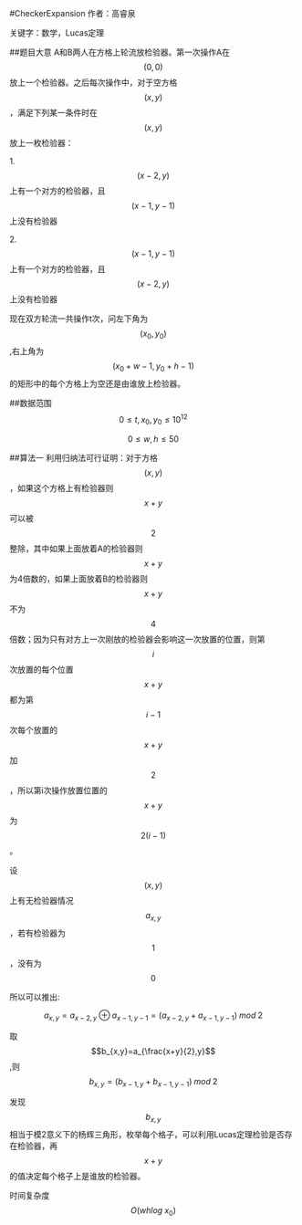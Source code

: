 #CheckerExpansion
作者：高睿泉

关键字：数学，Lucas定理

##题目大意
A和B两人在方格上轮流放检验器。第一次操作A在$$(0,0)$$放上一个检验器。之后每次操作中，对于空方格$$(x,y)$$，满足下列某一条件时在$$(x,y)$$放上一枚检验器：

1.$$(x-2,y)$$上有一个对方的检验器，且$$(x-1,y-1)$$上没有检验器

2.$$(x-1,y-1)$$上有一个对方的检验器，且$$(x-2,y)$$上没有检验器

现在双方轮流一共操作t次，问左下角为$$(x_{0},y_{0})$$,右上角为$$(x_{0}+w-1,y_{0}+h-1)$$的矩形中的每个方格上为空还是由谁放上检验器。

##数据范围
$$0\leq t,x_{0},y_{0}\leq 10^{12}$$

$$0 \leq w,h\leq 50$$

##算法一
利用归纳法可行证明：对于方格$$(x,y)$$，如果这个方格上有检验器则$$x+y$$可以被$$2$$整除，其中如果上面放着A的检验器则$$x+y$$为4倍数的，如果上面放着B的检验器则$$x+y$$不为$$4$$倍数；因为只有对方上一次刚放的检验器会影响这一次放置的位置，则第$$i$$次放置的每个位置$$x+y$$都为第$$i-1$$次每个放置的$$x+y$$加$$2$$，所以第i次操作放置位置的$$x+y$$为$$2(i-1)$$。

设$$(x,y)$$上有无检验器情况$$a_{x,y}$$，若有检验器为$$1$$，没有为$$0$$

所以可以推出:

$$a_{x,y}=a_{x-2,y}  \oplus  a_{x-1,y-1}=(a_{x-2,y}+a_{x-1,y-1}) \;mod\; 2$$

取$$b_{x,y}=a_{\frac{x+y}{2},y}$$,则$$b_{x,y}=(b_{x-1,y}+b_{x-1,y-1})  \;  mod  \;  2$$

发现$$b_{x,y}$$相当于模2意义下的杨辉三角形，枚举每个格子，可以利用Lucas定理检验是否存在检验器，再$$x+y$$的值决定每个格子上是谁放的检验器。

时间复杂度$$O(whlog \;x_{0})$$

